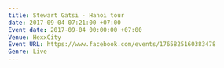 ```yaml
---
title: Stewart Gatsi - Hanoi tour
date: 2017-09-04 07:21:00 +07:00
Event date: 2017-09-04 00:00:00 +07:00
Venue: HexxCity
Event URL: https://www.facebook.com/events/1765825160383478
Genre: Live
---
```


